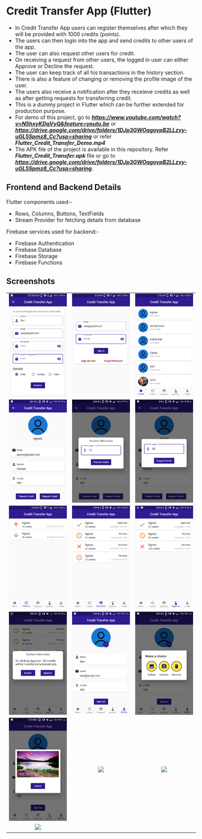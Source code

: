# Credit Transfer App (Flutter)

- In Credit Transfer App users can register themselves after which they will be provided with 1000 credits (points).
- The users can then login into the app and send credits to other users of the app.
- The user can also request other users for credit.
- On receiving a request from other users, the logged in user can either Approve or Decline the request.
- The user can keep track of all his transactions in the history section.
- There is also a feature of changing or removing the profile image of the user.
- The users also receive a notification after they receieve credits as well as after getting requests for transferring credit.
- This is a dummy project in Flutter which can be further extended for production purpose.
- For demo of this project, go to <b><i>https://www.youtube.com/watch?v=N5hxyKDqVyQ&feature=youtu.be</i></b> or <b><i>https://drive.google.com/drive/folders/1DJp3GWOqgovpB2LLzvy-uGL5Spmz8_Cc?usp=sharing</i></b> or refer <b><i>Flutter_Credit_Transfer_Demo.mp4</i></b>
- The APK file of the project is available in this repository. Refer <b><i>Flutter_Credit_Transfer.apk</i></b> file or go to <b><i>https://drive.google.com/drive/folders/1DJp3GWOqgovpB2LLzvy-uGL5Spmz8_Cc?usp=sharing</i></b>.


## Frontend and Backend Details

Flutter components used:-
- Rows, Columns, Buttons, TextFields
- Stream Provider for fetching details from database

Firebase services used for backend:-
- Firebase Authentication
- Firebase Database
- Firebase Storage
- Firebase Functions

## Screenshots
| | | |
|:-------------------------:|:-------------------------:|:-------------------------:|
|<img src="app_screenshots/1_register.jpeg">|<img src="app_screenshots/2_login.jpeg">|<img src="app_screenshots/3_home.png">|
|<img src="app_screenshots/4_user_details.jpeg">|<img src="app_screenshots/5_transfer_credit.png">|<img src="app_screenshots/6_request_credit.png">|
|<img src="app_screenshots/7_history.png">|<img src="app_screenshots/8_requests.png">|<img src="app_screenshots/9_approve.png">|
|<img src="app_screenshots/10_approve_dialog.png">|<img src="app_screenshots/11_profile.png">|<img src="app_screenshots/12_change_profile_image.png">|
|<img src="app_screenshots/13_upload_profile_image.jpeg">|<img src="app_screenshots/2_login14_changed_profile_imagejpeg">|<img src="app_screenshots/15_removed_rofile_image.jpeg">|
|<img src="app_screenshots/16forget_password.png">|||
